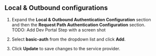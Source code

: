 ## Local & Outbound configurations

1. Expand the **Local & Outbound Authentication Configuration** section and then the **Request Path Authentication Configuration** section.
TODO: Add Dev Portal Step with a screen shot

2. Select **basic-auth** from the dropdown list and click **Add**.

3. Click **Update** to save changes to the service provider.